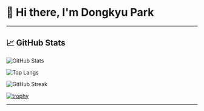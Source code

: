 # 👋 Hi there, I'm Dongkyu Park



---

## 📈 GitHub Stats

![GitHub Stats](https://github-readme-stats.vercel.app/api?username=kimz1121&show_icons=true&theme=tokyonight&hide_rank=true)

![Top Langs](https://github-readme-stats.vercel.app/api/top-langs/?username=kimz1121&layout=compact&theme=tokyonight)

![GitHub Streak](https://streak-stats.demolab.com/?user=kimz1121&theme=tokyonight)

[![trophy](https://github-profile-trophy.vercel.app/?username=kimz1121&theme=monokai)](https://github.com/ryo-ma/github-profile-trophy)

---


